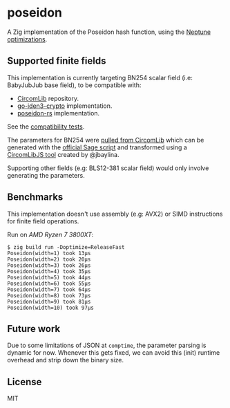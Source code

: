 # poseidon

A Zig implementation of the Poseidon hash function, using the [Neptune optimizations](https://github.com/lurk-lab/neptune/blob/ef14a61b1aa7f8e92e6ace2190723c155e613a4a/spec/poseidon_spec.pdf).

## Supported finite fields

This implementation is currently targeting BN254 scalar field (i.e: BabyJubJub base field), to be compatible with:
- [CircomLib](https://github.com/iden3/circomlib) repository.
- [go-iden3-crypto](https://github.com/iden3/go-iden3-crypto/tree/master/poseidon) implementation.
- [poseidon-rs](https://github.com/arnaucube/poseidon-rs) implementation.

See the [compatibility tests](https://github.com/jsign/poseidon/blob/main/src/bn254/tests.zig).

The parameters for BN254 were [pulled from CircomLib](https://github.com/iden3/circomlibjs/blob/4f094c5be05c1f0210924a3ab204d8fd8da69f49/src/poseidon_constants.json) which can be generated with the [official Sage script](https://extgit.iaik.tugraz.at/krypto/hadeshash) and transformed using a [CircomLibJS tool](https://github.com/iden3/circomlibjs/blob/main/tools/poseidon_optimize_constants.js) created by @jbaylina.

Supporting other fields (e.g: BLS12-381 scalar field) would only involve generating the parameters.

## Benchmarks

This implementation doesn't use assembly (e.g: AVX2) or SIMD instructions for finite field operations.

Run on _AMD Ryzen 7 3800XT_:
```
$ zig build run -Doptimize=ReleaseFast 
Poseidon(width=1) took 13µs
Poseidon(width=2) took 20µs
Poseidon(width=3) took 26µs
Poseidon(width=4) took 35µs
Poseidon(width=5) took 44µs
Poseidon(width=6) took 55µs
Poseidon(width=7) took 64µs
Poseidon(width=8) took 73µs
Poseidon(width=9) took 81µs
Poseidon(width=10) took 97µs
```

## Future work

Due to some limitations of JSON at `comptime`, the parameter parsing is dynamic for now. Whenever this gets fixed, we can avoid this (init) runtime overhead and strip down the binary size.

## License

MIT